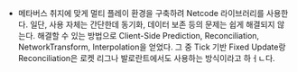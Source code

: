 - 메타버스 취지에 맞게 멀티 플레이 환경을 구축하려 Netcode 라이브러리를 사용한다. 일단, 사용 자체는 간단한데 동기화, 데이터 보존 등의 문제는 쉽게 해결되지 않는다. 해결할 수 있는 방법으로 Client-Side Prediction, Reconciliation, NetworkTransform, Interpolation을 얻었다. 그 중 Tick 기반 Fixed Update랑 Reconciliation은 로켓 리그나 발로란트에서도 사용하는 방식이라고 하ㅓㄴ다.
